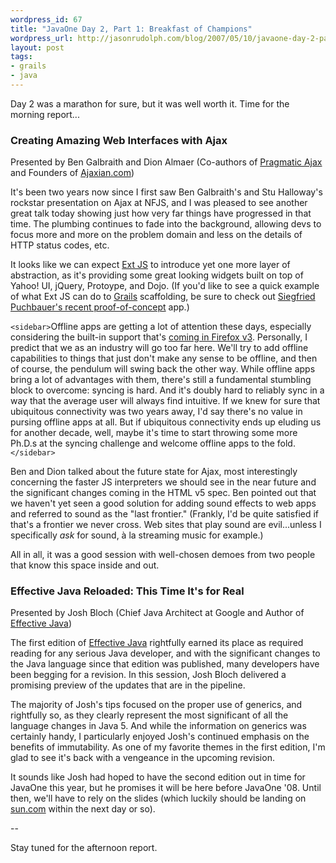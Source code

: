 ```yaml
---
wordpress_id: 67
title: "JavaOne Day 2, Part 1: Breakfast of Champions"
wordpress_url: http://jasonrudolph.com/blog/2007/05/10/javaone-day-2-part-1-breakfast-of-champions/
layout: post
tags:
- grails
- java
---
```

Day 2 was a marathon for sure, but it was well worth it.  Time for the morning report...

### Creating Amazing Web Interfaces with Ajax
Presented by Ben Galbraith and Dion Almaer (Co-authors of [Pragmatic Ajax](http://www.pragmaticprogrammer.com/titles/ajax/?ajaxian) and Founders of [Ajaxian.com](http://ajaxian.com))

It's been two years now since I first saw Ben Galbraith's and Stu Halloway's rockstar presentation on Ajax at NFJS, and I was pleased to see another great talk today showing just how very far things have progressed in that time.  The plumbing continues to fade into the background, allowing devs to focus more and more on the problem domain and less on the details of HTTP status codes, etc.


<!--more-->

It looks like we can expect [Ext JS](http://extjs.com/) to introduce yet one more layer of abstraction, as it's providing some great looking widgets built on top of Yahoo! UI, jQuery, Protoype, and Dojo.  (If you'd like to see a quick example of what Ext JS can do to [Grails](http://www.grails.org/scaffolding) scaffolding, be sure to check out [Siegfried Puchbauer's recent proof-of-concept](http://dev.puchbauer.com/extdemo/extBook) app.)

`<sidebar>`Offline apps are getting a lot of attention these days, especially considering the built-in support that's [coming in Firefox v3](http://www.readwriteweb.com/archives/firefox_3_offline_apps.php).  Personally, I predict that we as an industry will go too far here.  We'll try to add offline capabilities to things that just don't make any sense to be offline, and then of course, the pendulum will swing back the other way.  While offline apps bring a lot of advantages with them, there's still a fundamental stumbling block to overcome: syncing is hard.  And it's doubly hard to reliably sync in a way that the average user will always find intuitive.  If we knew for sure that ubiquitous connectivity was two years away, I'd say there's no value in pursing offline apps at all.  But if ubiquitous connectivity ends up eluding us for another decade, well, maybe it's time to start throwing some more Ph.D.s at the syncing challenge and welcome offline apps to the fold.`</sidebar>`

Ben and Dion talked about the future state for Ajax, most interestingly concerning the faster JS interpreters we should see in the near future and the significant changes coming in the HTML v5 spec.  Ben pointed out that we haven't yet seen a good solution for adding sound effects to web apps and referred to sound as the "last frontier."  (Frankly, I'd be quite satisfied if that's a frontier we never cross.  Web sites that play sound are evil...unless I specifically *ask* for sound, à la streaming music for example.)

All in all, it was a good session with well-chosen demoes from two people that know this space inside and out.

### Effective Java Reloaded: This Time It's for Real
Presented by Josh Bloch (Chief Java Architect at Google and Author of [Effective Java](http://java.sun.com/docs/books/effective/))

The first edition of [Effective Java](http://java.sun.com/docs/books/effective/) rightfully earned its place as required reading for any serious Java developer, and with the significant changes to the Java language since that edition was published, many developers have been begging for a revision.  In this session, Josh Bloch delivered a promising preview of the updates that are in the pipeline.

The majority of Josh's tips focused on the proper use of generics, and rightfully so, as they clearly represent the most significant of all the language changes in Java 5.  And while the information on generics was certainly handy, I particularly enjoyed Josh's continued emphasis on the benefits of immutability.  As one of my favorite themes in the first edition, I'm glad to see it's back with a vengeance in the upcoming revision.  

It sounds like Josh had hoped to have the second edition out in time for JavaOne this year, but he promises it will be here before JavaOne '08.  Until then, we'll have to rely on the slides (which luckily should be landing on [sun.com](http://developers.sun.com/learning/javaoneonline/j1sessn.jsp?sessn=TS-2689&yr=2007&track=5) within the next day or so).

--

Stay tuned for the afternoon report.

